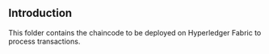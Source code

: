 ## Introduction

This folder contains the chaincode to be deployed on Hyperledger Fabric to process transactions.
